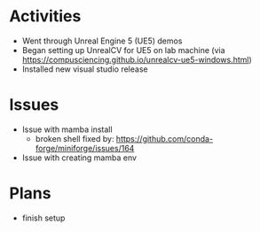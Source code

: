 # Activities

* Went through Unreal Engine 5 (UE5) demos
* Began setting up UnrealCV for UE5 on lab machine (via https://compusciencing.github.io/unrealcv-ue5-windows.html)
* Installed new visual studio release

# Issues

* Issue with mamba install
  * broken shell fixed by: https://github.com/conda-forge/miniforge/issues/164
* Issue with creating mamba env

# Plans
* finish setup

